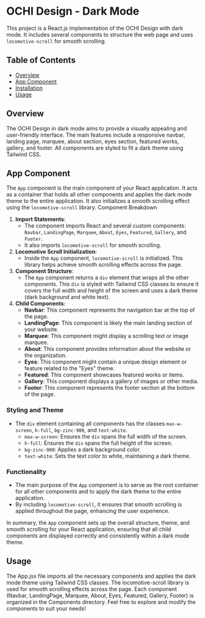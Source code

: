 # OCHI Design - Dark Mode
This project is a React.js implementation of the OCHI Design with dark mode. It includes several components to structure the web page and uses `locomotive-scroll` for smooth scrolling.

## Table of Contents
- [Overview](#overview)
- [App Component](#app-component)
- [Installation](#installation)
- [Usage](#usage)

## Overview
The OCHI Design in dark mode aims to provide a visually appealing and user-friendly interface. The main features include a responsive navbar, landing page, marquee, about section, eyes section, featured works, gallery, and footer. All components are styled to fit a dark theme using Tailwind CSS.

## App Component
The `App` component is the main component of your React application. It acts as a container that holds all other components and applies the dark mode theme to the entire application. It also initializes a smooth scrolling effect using the `locomotive-scroll` library.
Component Breakdown
1. **Import Statements**:
   - The component imports React and several custom components: `Navbar`, `LandingPage`, `Marquee`, `About`, `Eyes`, `Featured`, 
     `Gallery`, and `Footer`.
   - It also imports `locomotive-scroll` for smooth scrolling.
2. **Locomotive Scroll Initialization**:
   - Inside the `App` component, `locomotive-scroll` is initialized. This library helps achieve smooth scrolling effects across the page.
3. **Component Structure**:
   - The `App` component returns a `div` element that wraps all the other components. This `div` is styled with Tailwind CSS classes to ensure it covers the full width and height of the screen and uses a dark theme (dark background and white text).
4. **Child Components**:
   - **Navbar**: This component represents the navigation bar at the top of the page.
   - **LandingPage**: This component is likely the main landing section of your website.
   - **Marquee**: This component might display a scrolling text or image marquee.
   - **About**: This component provides information about the website or the organization.
   - **Eyes**: This component might contain a unique design element or feature related to the "Eyes" theme.
   - **Featured**: This component showcases featured works or items.
   - **Gallery**: This component displays a gallery of images or other media.
   - **Footer**: This component represents the footer section at the bottom of the page.
### Styling and Theme
- The `div` element containing all components has the classes `max-w-screen`, `h-full`, `bg-zinc-900`, and `text-white`.
  - `max-w-screen`: Ensures the `div` spans the full width of the screen.
  - `h-full`: Ensures the `div` spans the full height of the screen.
  - `bg-zinc-900`: Applies a dark background color.
  - `text-white`: Sets the text color to white, maintaining a dark theme.
### Functionality
- The main purpose of the `App` component is to serve as the root container for all other components and to apply the dark theme to the entire application.
- By including `locomotive-scroll`, it ensures that smooth scrolling is applied throughout the page, enhancing the user experience.

In summary, the `App` component sets up the overall structure, theme, and smooth scrolling for your React application, ensuring that all child components are displayed correctly and consistently within a dark mode theme.

## Usage
The App.jsx file imports all the necessary components and applies the dark mode theme using Tailwind CSS classes.
The locomotive-scroll library is used for smooth scrolling effects across the page.
Each component (Navbar, LandingPage, Marquee, About, Eyes, Featured, Gallery, Footer) is organized in the Components directory.
Feel free to explore and modify the components to suit your needs!
